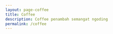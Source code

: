 ```yaml
---
layout: page-coffee
title: Coffee
description: Coffee penambah semangat ngoding
permalink: /coffee
---
```

